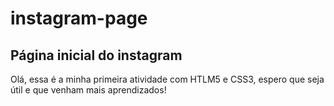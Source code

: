 # instagram-page
## Página inicial do instagram

Olá, 
essa é a minha primeira atividade com HTLM5 e CSS3, espero que seja útil e que venham mais aprendizados! 
